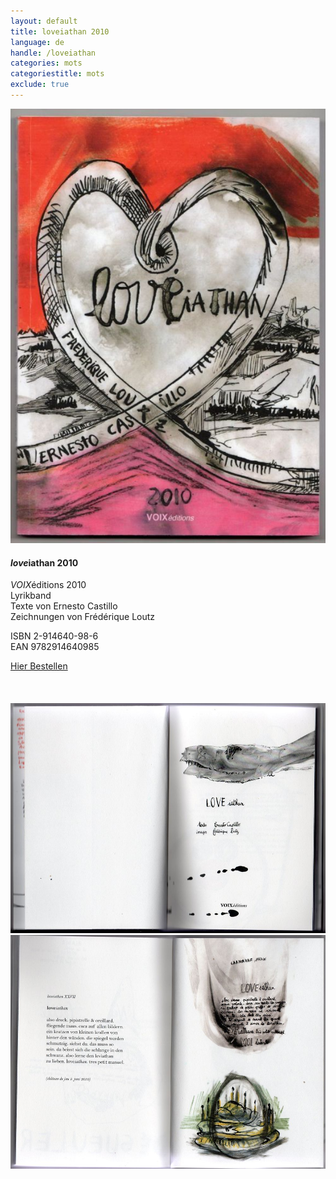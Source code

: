 ```yaml
---
layout: default
title: loveiathan 2010
language: de
handle: /loveiathan
categories: mots
categoriestitle: mots
exclude: true
---
```


<a rel="lightbox" data-lightbox="example-1" href="/images/loveiathan-cover.jpg" title="loveiathan Cover"><img src="/images/loveiathan-cover.jpg" alt="loveiathan Cover" class="img-left"></a>
#### *love*iathan 2010  
  
*VOIX*éditions 2010  
Lyrikband  
Texte von Ernesto Castillo  
Zeichnungen von Frédérique Loutz  
  
ISBN 2-914640-98-6  
EAN 9782914640985  
  
<a href="http://www.voixeditions.com/?s=Castillo" target="_blank">Hier Bestellen</a>  
<br style="clear:both" />
<br style="clear:both" />  
<a rel="lightbox" data-lightbox="example-1" href="/images/loveiathan-vorseite-web.jpg" title="loveiathan erste Seite"><img src="/images/loveiathan-vorseite-web.jpg" alt="loveiathan erste Seite" class="img-left2"></a>
<a rel="lightbox" data-lightbox="example-1" href="/images/loveiathan-loveiathan-web.jpg" title="loveiathan text"><img src="/images/loveiathan-loveiathan-web.jpg" alt="loveiathan text" class="img-right2"></a>
<br style="clear:both" />
<br style="clear:both" />
  
